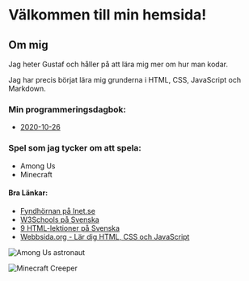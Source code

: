 # Välkommen till min hemsida!

## Om mig
Jag heter Gustaf och håller på att lära mig mer om hur man kodar. 

Jag har precis börjat lära mig grunderna i HTML, CSS, JavaScript och Markdown.

### Min programmeringsdagbok:
* [2020-10-26](https://datagustaf.github.io/Datagustaf/2020-10-26)

### Spel som jag tycker om att spela:
* Among Us
* Minecraft

#### Bra Länkar:
* [Fyndhörnan på Inet.se](https://www.inet.se/fyndhornan)
* [W3Schools på Svenska](https://translate.google.se/translate?hl=sv&sl=en&u=https://www.w3schools.com/&prev=search&pto=aue)
* [9 HTML-lektioner på Svenska](https://monkeytoys.com/htmlkurs/)
* [Webbsida.org - Lär dig HTML, CSS och JavaScript](https://webbsida.org/hemsida)

![Among Us astronaut](https://i.redd.it/fhn28srebvo51.png)

![Minecraft Creeper](https://upload.wikimedia.org/wikipedia/en/thumb/4/49/Creeper_%28Minecraft%29.png/220px-Creeper_%28Minecraft%29.png)

